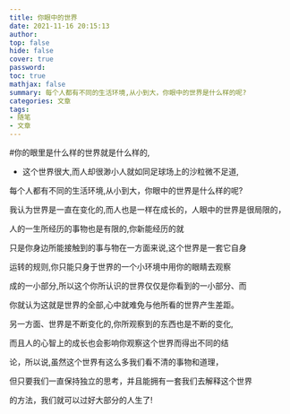 ```yaml
---
title: 你眼中的世界
date: 2021-11-16 20:15:13
author:
top: false
hide: false
cover: true
password:
toc: true
mathjax: false
summary: 每个人都有不同的生活环境,从小到大，你眼中的世界是什么样的呢?
categories: 文章
tags:
- 随笔
- 文章
---
```


#你的眼里是什么样的世界就是什么样的,

- 这个世界很大,而人却很渺小人就如同足球场上的沙粒微不足道,

每个人都有不同的生活环境,从小到大，你眼中的世界是什么样的呢?

我认为世界是一直在变化的,而人也是一样在成长的，人眼中的世界是很局限的，

人的一生所经历的事物也是有限的,你新能经历的就

只是你身边所能接触到的事与物在一方面来说,这个世界是一套它自身

运转的规则,你只能只身于世界的一个小环境中用你的眼睛去观察

成的一小部分,所以这个你所认识的世界仅仅是你看到的一小部分、而

你就认为这就是世界的全部,心中就难免与他所看的世界产生差距。

另一方面、世界是不断变化的,你所观察到的东西也是不断的变化,

而且人的心智上的成长也会影响你观察这个世界而得出不同的结

论，所以说,虽然这个世界有这么多我们看不清的事物和道理，

但只要我们一直保持独立的思考，并且能拥有一套我们去解释这个世界

的方法，我们就可以过好大部分的人生了!
